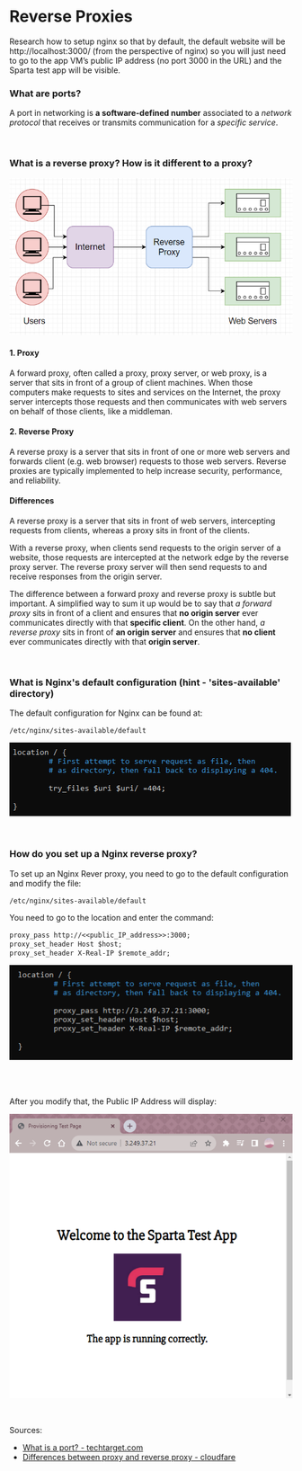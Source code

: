 # Reverse Proxies

Research how to setup nginx so that by default, the default website will be http://localhost:3000/ (from the perspective of nginx) so you will just need to go to the app VM’s public IP address (no port 3000 in the URL) and the Sparta test app will be visible.


### What are ports?
A port in networking is **a software-defined number** associated to a *network protocol* that receives or transmits communication for a *specific service*.

<br>

### What is a reverse proxy? How is it different to a proxy?

![AltText](Images/reverse_proxies_diagram.png)

#### 1. Proxy
A forward proxy, often called a proxy, proxy server, or web proxy, is a server that sits in front of a group of client machines. When those computers make requests to sites and services on the Internet, the proxy server intercepts those requests and then communicates with web servers on behalf of those clients, like a middleman.

#### 2. Reverse Proxy
A reverse proxy is a server that sits in front of one or more web servers and forwards client (e.g. web browser) requests to those web servers. Reverse proxies are typically implemented to help increase security, performance, and reliability.

#### Differences

A reverse proxy is a server that sits in front of web servers, intercepting requests from clients, whereas a proxy sits in front of the clients. 

With a reverse proxy, when clients send requests to the origin server of a website, those requests are intercepted at the network edge by the reverse proxy server. The reverse proxy server will then send requests to and receive responses from the origin server.

The difference between a forward proxy and reverse proxy is subtle but important. A simplified way to sum it up would be to say that *a forward proxy* sits in front of a client and ensures that **no origin server** ever communicates directly with that **specific client**. On the other hand, *a reverse proxy* sits in front of **an origin server** and ensures that **no client** ever communicates directly with that **origin server**.

<br>

### What is Nginx's default configuration (hint - 'sites-available' directory)
The default configuration for Nginx can be found at:
```
/etc/nginx/sites-available/default
```
![AltText](Images/default.png)

<br>

### How do you set up a Nginx reverse proxy?
To set up an Nginx Rever proxy, you need to go to the default configuration and modify the file:

```
/etc/nginx/sites-available/default
```

You need to go to the location and enter the command:


```
proxy_pass http://<<public_IP_address>>:3000;
proxy_set_header Host $host; 
proxy_set_header X-Real-IP $remote_addr;
```


![AltText](Images/command.png)
‌

<br>

After you modify that, the Public IP Address will display:

![AltText](Images/final_display.png)

<br>

Sources:
- [What is a port? - techtarget.com](https://www.techtarget.com/searchnetworking/definition/port)
- [Differences between proxy and reverse proxy - cloudfare](https://www.cloudflare.com/learning/cdn/glossary/reverse-proxy/)